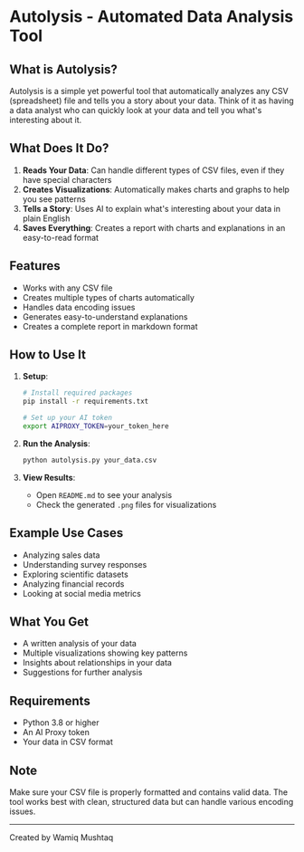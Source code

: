 # Autolysis - Automated Data Analysis Tool

## What is Autolysis?
Autolysis is a simple yet powerful tool that automatically analyzes any CSV (spreadsheet) file and tells you a story about your data. Think of it as having a data analyst who can quickly look at your data and tell you what's interesting about it.

## What Does It Do?
1. **Reads Your Data**: Can handle different types of CSV files, even if they have special characters
2. **Creates Visualizations**: Automatically makes charts and graphs to help you see patterns
3. **Tells a Story**: Uses AI to explain what's interesting about your data in plain English
4. **Saves Everything**: Creates a report with charts and explanations in an easy-to-read format

## Features
- Works with any CSV file
- Creates multiple types of charts automatically
- Handles data encoding issues
- Generates easy-to-understand explanations
- Creates a complete report in markdown format

## How to Use It

1. **Setup**:
   ```bash
   # Install required packages
   pip install -r requirements.txt
   
   # Set up your AI token
   export AIPROXY_TOKEN=your_token_here
   ```

2. **Run the Analysis**:
   ```bash
   python autolysis.py your_data.csv
   ```

3. **View Results**:
   - Open `README.md` to see your analysis
   - Check the generated `.png` files for visualizations

## Example Use Cases
- Analyzing sales data
- Understanding survey responses
- Exploring scientific datasets
- Analyzing financial records
- Looking at social media metrics

## What You Get
- A written analysis of your data
- Multiple visualizations showing key patterns
- Insights about relationships in your data
- Suggestions for further analysis

## Requirements
- Python 3.8 or higher
- An AI Proxy token
- Your data in CSV format

## Note
Make sure your CSV file is properly formatted and contains valid data. The tool works best with clean, structured data but can handle various encoding issues.

---
Created by Wamiq Mushtaq
